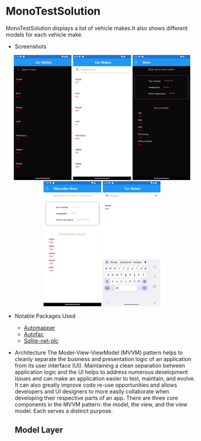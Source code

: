 
# MonoTestSolution
MonoTestSolution displays a list of vehicle makes.It also shows different models for each vehicle make.

* Screenshots

<p align="center">
<img src="https://github.com/Carlosokumu/MonoTestSolution/blob/master/screenshots/vehiclemakelist-dark.png" width="30%" height="35%"/>
<img src="https://github.com/Carlosokumu/MonoTestSolution/blob/master/screenshots/makelist-light.png" width="30%" height="35%"/>
<img src="https://github.com/Carlosokumu/MonoTestSolution/blob/master/screenshots/makedetailsdark.png" width="30%" height="35%"/>
<img src="https://github.com/Carlosokumu/MonoTestSolution/blob/master/screenshots/makedetailslight.png" width="30%" height="35%"/>
<img src="https://github.com/Carlosokumu/MonoTestSolution/blob/master/screenshots/vehiclemakesearch.png" width="30%" height="35%"/>
</p>

* Notable Packages Used
    * [Automapper](https://docs.automapper.org/en/stable/Getting-started.html) 
    * [Autofac](https://autofac.readthedocs.io/en/latest/getting-started/index.html)
    * [Sqlite-net-plc](https://github.com/praeclarum/sqlite-net)
  
 * Architecture
   The Model-View-ViewModel (MVVM) pattern helps to cleanly separate the business and presentation logic of an application from its user interface (UI). Maintaining a clean separation between application logic and the UI helps to address numerous development issues and can make an application easier to test, maintain, and evolve. It can also greatly improve code re-use opportunities and allows developers and UI designers to more easily collaborate when developing their respective parts of an app. There are three core components in the MVVM pattern: the model, the view, and the view model. Each serves a distinct purpose.
      ## Model Layer

